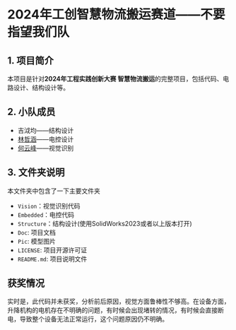 # 2024年工创智慧物流搬运赛道——不要指望我们队

## 1. 项目简介

本项目是针对**2024年工程实践创新大赛 智慧物流搬运**的完整项目，包括代码、电路设计、结构设计等。

## 2. 小队成员

- 吉泧均——结构设计
- [林哲涵](https://gitee.com/purebrandy)——电控设计
- [何云峰](https://gitee.com/iven_he)——视觉识别

## 3. 文件夹说明

本文件夹中包含了一下主要文件夹

- `Vision`：视觉识别代码
- `Embedded`：电控代码
- `Structure`：结构设计(使用SolidWorks2023或者以上版本打开)
- `Doc`: 项目文档
- `Pic`: 模型图片
- `LICENSE`: 项目开源许可证
- `README.md`: 项目说明文件

## 获奖情况

实时是，此代码并未获奖，分析前后原因，视觉方面鲁棒性不够高。在设备方面，升降机构的电机存在不明确的问题，有时候会出现堵转的情况，有时候会直接断电，导致整个设备无法正常运行，这个问题原因仍不明确。
